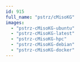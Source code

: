 ```yaml
---
id: 915
full_name: "pstrz/cMisoKG"
images: 
  - "pstrz-cMisoKG-ubuntu"
  - "pstrz-cMisoKG-latest"
  - "pstrz-cMisoKG-hpc"
  - "pstrz-cMisoKG-debian"
  - "pstrz-cMisoKG-docker"
---
```

